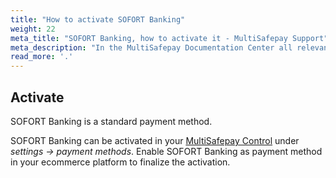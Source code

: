 ```yaml
---
title: "How to activate SOFORT Banking"
weight: 22
meta_title: "SOFORT Banking, how to activate it - MultiSafepay Support"
meta_description: "In the MultiSafepay Documentation Center all relevant information regarding our Plugins and API. As well as Support pages for Payment Method, Tools and General Questions. You can also find the contact details of our Support Team and Integration Team."
read_more: '.'
---
```

## Activate
SOFORT Banking is a standard payment method.

SOFORT Banking can be activated in your [MultiSafepay Control](https://merchant.multisafepay.com) under _settings -> payment methods_.
Enable SOFORT Banking as payment method in your ecommerce platform to finalize the activation.

